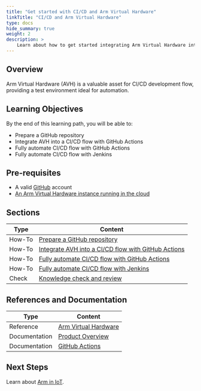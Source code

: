 ```yaml
---
title: "Get started with CI/CD and Arm Virtual Hardware"
linkTitle: "CI/CD and Arm Virtual Hardware"
type: docs
hide_summary: true
weight: 2
description: >
    Learn about how to get started integrating Arm Virtual Hardware into a CI/CD development flow.
---
```

## Overview

Arm Virtual Hardware (AVH) is a valuable asset for CI/CD development flow, providing a test environment ideal for automation.

## Learning Objectives 

By the end of this learning path, you will be able to:
* Prepare a GitHub repository
* Integrate AVH into a CI/CD flow with GitHub Actions
* Fully automate CI/CD flow with GitHub Actions
* Fully automate CI/CD flow with Jenkins


## Pre-requisites

* A valid [GitHub](https://github.com) account
* [An Arm Virtual Hardware instance running in the cloud](/iot/aws/launch)

## Sections

|          Type | Content       |
| ---           | ---           |
| How-To        | [Prepare a GitHub repository](/iot/cicd/gh-prep) |
| How-To        | [Integrate AVH into a CI/CD flow with GitHub Actions](/iot/cicd/gh-mspeech) |
| How-To        | [Fully automate CI/CD flow with GitHub Actions](/iot/cicd/gh-actions) |
| How-To        | [Fully automate CI/CD flow with Jenkins](/iot/cicd/jenkins) |
| Check         | [Knowledge check and review](/iot/cicd/knowledgecheck) |

## References and Documentation

| Type          | Content             |
| ---           | ---                 |
| Reference     | [Arm Virtual Hardware](https://avh.arm.com)      |
| Documentation | [Product Overview](https://arm-software.github.io/AVH/main/overview/html/index.html) |
| Documentation | [GitHub Actions](https://docs.github.com/en/actions) |

## Next Steps

Learn about [Arm in IoT](https://www.arm.com/solutions/iot).